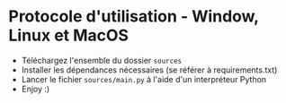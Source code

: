 # Protocole d'utilisation - Window, Linux et MacOS
- Téléchargez l'ensemble du dossier `sources`
- Installer les dépendances nécessaires (se référer à requirements.txt)
- Lancer le fichier `sources/main.py` à l'aide d'un interpréteur Python
- Enjoy :)
